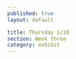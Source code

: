 ```yaml
---
published: true
layout: default

title: Thursday 1/10
section: Week three
category: exhibit
---
```

